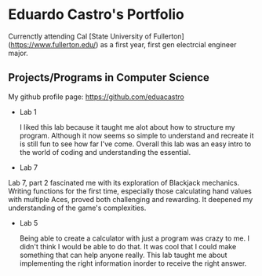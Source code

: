 # Eduardo Castro's Portfolio 

Currenctly attending Cal [State University of Fullerton] (https://www.fullerton.edu/) as a first year, first gen electrcial engineer major.

## Projects/Programs in Computer Science 

My github profile page: https://github.com/eduacastro

* Lab 1

   I liked this lab because it taught me alot about how to structure my program. Although it now seems so simple to understand and recreate it is still fun to see how far I've come. Overall this lab was an easy intro to the world of coding and understanding the essential.

* Lab 7

 Lab 7, part 2 fascinated me with its exploration of Blackjack mechanics. Writing functions for the first time, especially those calculating hand values with multiple Aces, proved both challenging and rewarding. It deepened my understanding of the game's complexities.
 
* Lab 5

   Being able to create a calculator with just a program was crazy to me. I didn't think I would be able to do that. It was cool that I could make something that can help anyone really. This lab taught me about implementing the right information inorder to receive the right answer.

